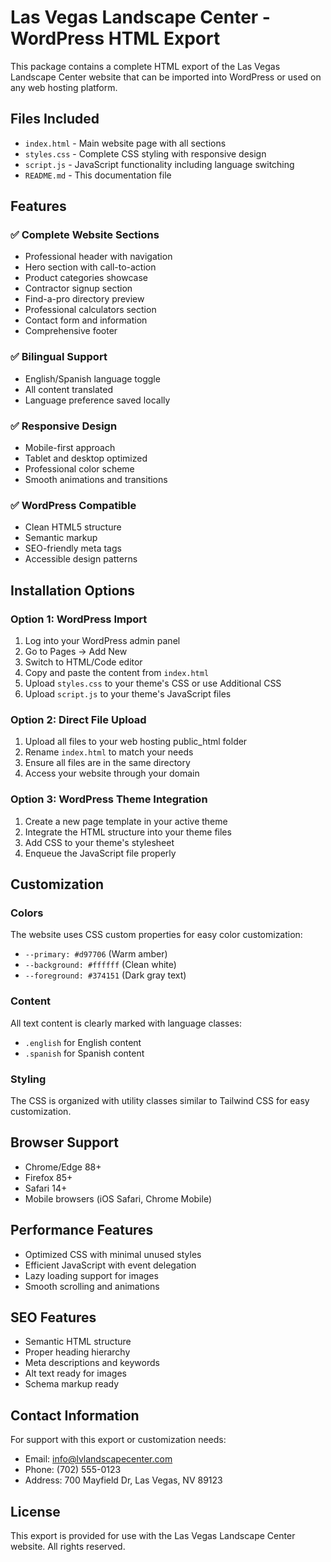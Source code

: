 # Las Vegas Landscape Center - WordPress HTML Export

This package contains a complete HTML export of the Las Vegas Landscape Center website that can be imported into WordPress or used on any web hosting platform.

## Files Included

- `index.html` - Main website page with all sections
- `styles.css` - Complete CSS styling with responsive design
- `script.js` - JavaScript functionality including language switching
- `README.md` - This documentation file

## Features

### ✅ Complete Website Sections
- Professional header with navigation
- Hero section with call-to-action
- Product categories showcase
- Contractor signup section
- Find-a-pro directory preview
- Professional calculators section
- Contact form and information
- Comprehensive footer

### ✅ Bilingual Support
- English/Spanish language toggle
- All content translated
- Language preference saved locally

### ✅ Responsive Design
- Mobile-first approach
- Tablet and desktop optimized
- Professional color scheme
- Smooth animations and transitions

### ✅ WordPress Compatible
- Clean HTML5 structure
- Semantic markup
- SEO-friendly meta tags
- Accessible design patterns

## Installation Options

### Option 1: WordPress Import
1. Log into your WordPress admin panel
2. Go to Pages → Add New
3. Switch to HTML/Code editor
4. Copy and paste the content from `index.html`
5. Upload `styles.css` to your theme's CSS or use Additional CSS
6. Upload `script.js` to your theme's JavaScript files

### Option 2: Direct File Upload
1. Upload all files to your web hosting public_html folder
2. Rename `index.html` to match your needs
3. Ensure all files are in the same directory
4. Access your website through your domain

### Option 3: WordPress Theme Integration
1. Create a new page template in your active theme
2. Integrate the HTML structure into your theme files
3. Add CSS to your theme's stylesheet
4. Enqueue the JavaScript file properly

## Customization

### Colors
The website uses CSS custom properties for easy color customization:
- `--primary: #d97706` (Warm amber)
- `--background: #ffffff` (Clean white)
- `--foreground: #374151` (Dark gray text)

### Content
All text content is clearly marked with language classes:
- `.english` for English content
- `.spanish` for Spanish content

### Styling
The CSS is organized with utility classes similar to Tailwind CSS for easy customization.

## Browser Support
- Chrome/Edge 88+
- Firefox 85+
- Safari 14+
- Mobile browsers (iOS Safari, Chrome Mobile)

## Performance Features
- Optimized CSS with minimal unused styles
- Efficient JavaScript with event delegation
- Lazy loading support for images
- Smooth scrolling and animations

## SEO Features
- Semantic HTML structure
- Proper heading hierarchy
- Meta descriptions and keywords
- Alt text ready for images
- Schema markup ready

## Contact Information
For support with this export or customization needs:
- Email: info@lvlandscapecenter.com
- Phone: (702) 555-0123
- Address: 700 Mayfield Dr, Las Vegas, NV 89123

## License
This export is provided for use with the Las Vegas Landscape Center website. All rights reserved.
